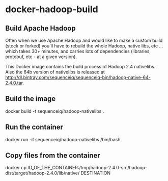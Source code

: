 docker-hadoop-build
===================

## Build Apache Hadoop
Often when we use Apache Hadoop and would like to make a custom build (stock or forked) you'll have to rebuild the whole Hadoop, native libs, etc ... which takes 30+ minutes, and carries lots of dependencies (libraries, protobuf, etc - at a given version).

This Docker image contains the build process of Hadoop 2.4 nativelibs. Also the 64b version of nativelibs is released at http://dl.bintray.com/sequenceiq/sequenceiq-bin/hadoop-native-64-2.4.0.tar.

## Build the image 
docker build -t sequenceiq/hadoop-nativelibs .

## Run the container
docker run -it sequenceiq/hadoop-nativelibs /bin/bash

## Copy files from the container
docker cp ID_OF_THE_CONTAINER:/tmp/hadoop-2.4.0-src/hadoop-dist/target/hadoop-2.4.0/lib/native/ DESTINATION
